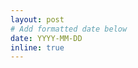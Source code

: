 ```yaml
---
layout: post
# Add formatted date below
date: YYYY-MM-DD
inline: true
---
```


<!-- Write news below -->

